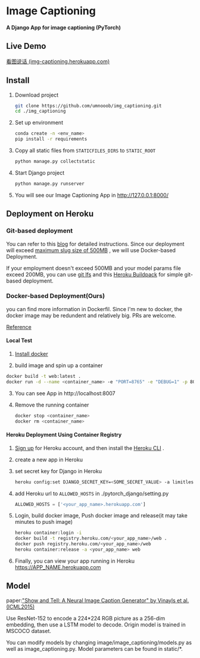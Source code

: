 # Image Captioning
**A Django App for image captioning (PyTorch)**

## Live Demo

[看图说话 (img-captioning.herokuapp.com)](https://img-captioning.herokuapp.com/)

## Install

1. Download project

   ```bash
   git clone https://github.com/umnooob/img_captioning.git
   cd ./img_captioning
   ```

2. Set up environment

   ```bash
   conda create -n <env_name>
   pip install -r requirements
   ```

3. Copy all static files from  `STATICFILES_DIRS` to `STATIC_ROOT`

   ```bash
   python manage.py collectstatic
   ```

4. Start Django project

   ```bash
   python manage.py runserver
   ```

5. You will see our Image Captioning App in http://127.0.0.1:8000/

## Deployment on Heroku

### Git-based deployment

You can refer to this [blog](https://stefanbschneider.github.io/blog/pytorch-django) for detailed instructions. Since our deployment will exceed [maximum slug size of 500MB](https://devcenter.heroku.com/articles/slug-compiler#slug-size) , we will use Docker-based Deployment.

If your employment doesn't exceed 500MB and your model params file exceed 200MB, you can use [git lfs](https://git-lfs.github.com/) and this [Heroku Buildpack](https://elements.heroku.com/buildpacks/raxod502/heroku-buildpack-git-lfs) for simple git-based deployment.

### Docker-based Deployment(Ours)
you can find more information in Dockerfil. Since I'm new to docker, the docker image may be redundent and relatively big. PRs are welcome.

[Reference](https://testdriven.io/blog/deploying-django-to-heroku-with-docker/#heroku-container-runtime)

#### Local Test

1. [Install docker](https://www.docker.com/products/docker-desktop)

2.  build image and spin up a container

   ```bash
   docker build -t web:latest .
   docker run -d --name <container_name> -e "PORT=8765" -e "DEBUG=1" -p 8007:8765 web:latest
   ```

3. You can see App in  http://localhost:8007

4. Remove the running container

   ```bash
   docker stop <container_name>
   docker rm <container_name>
   ```

#### Heroku Deployment Using Container Registry

1. [Sign up](https://signup.heroku.com/) for Heroku account, and then install the [Heroku CLI](https://devcenter.heroku.com/articles/heroku-cli) .

2. create a new app in Heroku

3. set secret key for Django in Heroku

   ```bash
   heroku config:set DJANGO_SECRET_KEY=<SOME_SECRET_VALUE> -a limitless-atoll-51647
   ```

4. add Heroku url to `ALLOWED_HOSTS` in ./pytorch_django/setting.py

   ```python
   ALLOWED_HOSTS = ['<your_app_name>.herokuapp.com']
   ```

5. Login, build docker image, Push docker image and release(it may take minutes to push image)

   ```bash
   heroku container:login -i
   docker build -t registry.heroku.com/<your_app_name>/web .
   docker push registry.heroku.com/<your_app_name>/web
   heroku container:release -a <your_app_name> web
   ```

6. Finally, you can view your app running in Heroku https://APP_NAME.herokuapp.com

## Model

paper:["Show and Tell: A Neural Image Caption Generator" by Vinayls et al. (ICML2015)](https://www.cv-foundation.org/openaccess/content_cvpr_2015/papers/Vinyals_Show_and_Tell_2015_CVPR_paper.pdf)

Use ResNet-152 to encode a 224*224 RGB picture as a 256-dim embedding, then use a LSTM model to decode. Origin model is trained in MSCOCO dataset.

You can modify models by changing image/image_captioning/models.py as well as image_captioning.py. Model parameters can be found in static/*.



